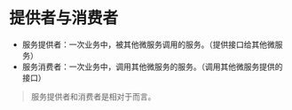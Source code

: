 # 提供者与消费者

- 服务提供者：一次业务中，被其他微服务调用的服务。（提供接口给其他微服务）
- 服务消费者：一次业务中，调用其他微服务的服务。（调用其他微服务提供的接口）

> 服务提供者和消费者是相对于而言。

